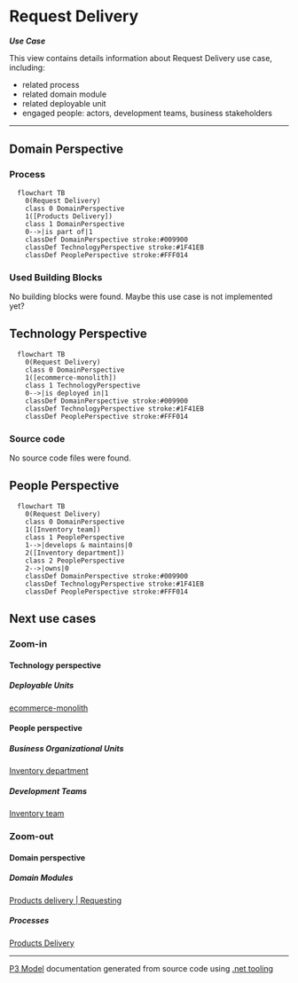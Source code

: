 ﻿
# Request Delivery

***Use Case***  

This view contains details information about Request Delivery use case, including:
- related process
- related domain module
- related deployable unit
- engaged people: actors, development teams, business stakeholders  

---



## Domain Perspective


### Process

```mermaid
  flowchart TB
    0(Request Delivery)
    class 0 DomainPerspective
    1([Products Delivery])
    class 1 DomainPerspective
    0-->|is part of|1
    classDef DomainPerspective stroke:#009900
    classDef TechnologyPerspective stroke:#1F41EB
    classDef PeoplePerspective stroke:#FFF014
```

### Used Building Blocks

No building blocks were found. Maybe this use case is not implemented yet?  

## Technology Perspective

```mermaid
  flowchart TB
    0(Request Delivery)
    class 0 DomainPerspective
    1([ecommerce-monolith])
    class 1 TechnologyPerspective
    0-->|is deployed in|1
    classDef DomainPerspective stroke:#009900
    classDef TechnologyPerspective stroke:#1F41EB
    classDef PeoplePerspective stroke:#FFF014
```

### Source code

No source code files were found.  

## People Perspective

```mermaid
  flowchart TB
    0(Request Delivery)
    class 0 DomainPerspective
    1([Inventory team])
    class 1 PeoplePerspective
    1-->|develops & maintains|0
    2([Inventory department])
    class 2 PeoplePerspective
    2-->|owns|0
    classDef DomainPerspective stroke:#009900
    classDef TechnologyPerspective stroke:#1F41EB
    classDef PeoplePerspective stroke:#FFF014
```

## Next use cases


### Zoom-in


#### Technology perspective


##### Deployable Units

[ecommerce-monolith](../../../../Technology/DeployableUnits/EcommerceMonolith.md)  

#### People perspective


##### Business Organizational Units

[Inventory department](../../../../People/BusinessOrganizationalUnits/InventoryDepartment.md)  

##### Development Teams

[Inventory team](../../../../People/DevelopmentTeams/InventoryTeam.md)  

### Zoom-out


#### Domain perspective


##### Domain Modules

[Products delivery | Requesting](Requesting-module.md)  

##### Processes

[Products Delivery](../../../Processes/ProductsDelivery.md)  

---

[P3 Model](https://github.com/P3-model/P3-model) documentation generated from source code using [.net tooling](https://github.com/P3-model/P3-model-dotnet)